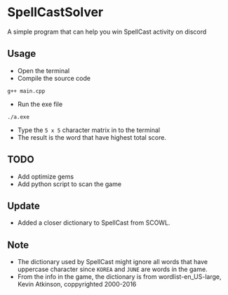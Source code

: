# SpellCastSolver
A simple program that can help you win SpellCast activity on discord

## Usage
- Open the terminal
- Compile the source code
```
g++ main.cpp
```
- Run the exe file
```
./a.exe
```
- Type the `5 x 5` character matrix in to the terminal
- The result is the word that have highest total score.

## TODO
- Add optimize gems
- Add python script to scan the game

## Update
- Added a closer dictionary to SpellCast from SCOWL.

## Note
- The dictionary used by SpellCast might ignore all words that have uppercase character since `KOREA` and `JUNE` are words in the game.
- From the info in the game, the dictionary is from wordlist-en_US-large, Kevin Atkinson, coppyrighted 2000-2016

